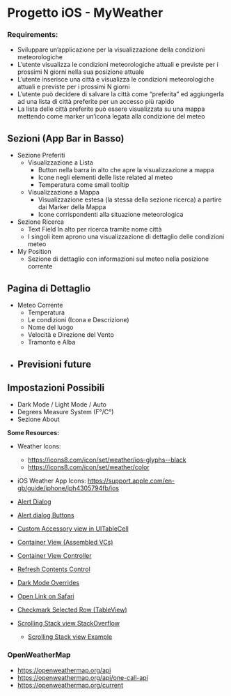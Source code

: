 # Progetto iOS - MyWeather

### Requirements:
- Sviluppare un’applicazione per la visualizzazione della condizioni meteorologiche
- L’utente visualizza le condizioni meteorologiche attuali e previste per i prossimi N giorni nella sua posizione attuale
- L’utente inserisce una città e visualizza le condizioni meteorologiche attuali e previste per i prossimi N giorni
- L’utente può decidere di salvare la città come “preferita” ed aggiungerla ad una lista di città preferite per un accesso più rapido
- La lista delle città preferite può essere visualizzata su una mappa mettendo come marker un’icona legata alla condizione del meteo


## Sezioni (App Bar in Basso)
- Sezione Preferiti
  - Visualizzazione a Lista 
    - Button nella barra in alto che apre la visualizzazione a mappa
    - Icone negli elementi delle liste related al meteo
    - Temperatura come small tooltip
  - Visualizzazione a Mappa
    - Visualizzazione estesa (la stessa della sezione ricerca) a partire dai Marker della Mappa
    - Icone corrispondenti alla situazione meteorologica
- Sezione Ricerca
  - Text Field In alto per ricerca tramite nome città
  - I singoli item aprono una visualizzazione di dettaglio delle condizioni meteo
- My Position
  - Sezione di dettaglio con informazioni sul meteo nella posizione corrente
  
## Pagina di Dettaglio
- Meteo Corrente
  - Temperatura
  - Le condizioni (Icona e Descrizione)
  - Nome del luogo
  - Velocità e Direzione del Vento
  - Tramonto e Alba
- Previsioni future
  - 

## Impostazioni Possibili
- Dark Mode / Light Mode / Auto
- Degrees Measure System (F°/C°)
- Sezione About
<!--- N Giorni di Stima visualizzata-->

**Some Resources:**
- Weather Icons:
  - https://icons8.com/icon/set/weather/ios-glyphs--black
  - https://icons8.com/icon/set/weather/color
- iOS Weather App Icons: https://support.apple.com/en-gb/guide/iphone/iph4305794fb/ios

- [Alert Dialog](https://stackoverflow.com/questions/4988564/how-to-implement-a-pop-up-dialog-box-in-ios)
- [Alert dialog Buttons](https://stackoverflow.com/questions/24022479/how-would-i-create-a-uialertview-in-swift/33340757#33340757)
- [Custom Accessory view in UITableCell](https://stackoverflow.com/questions/30708818/ios-xcodehow-to-add-accessory-view-to-custom-cell)
- [Container View (Assembled VCs)](https://stackoverflow.com/questions/17499391/ios-nested-view-controllers-view-inside-uiviewcontrollers-view)
- [Container View Controller](https://developer.apple.com/library/archive/featuredarticles/ViewControllerPGforiPhoneOS/ImplementingaContainerViewController.html)
- [Refresh Contents Control](https://developer.apple.com/design/human-interface-guidelines/ios/controls/refresh-content-controls/)
- [Dark Mode Overrides](https://developer.apple.com/documentation/uikit/appearance_customization/supporting_dark_mode_in_your_interface/choosing_a_specific_interface_style_for_your_ios_app?language=objc)
- [Open Link on Safari](https://stackoverflow.com/questions/12416469/how-to-launch-safari-and-open-url-from-ios-app)
- [Checkmark Selected Row (TableView)](https://stackoverflow.com/questions/7982944/checkmark-selected-row-in-uitableviewcell)
- [Scrolling Stack view StackOverflow](https://stackoverflow.com/questions/31668970/is-it-possible-for-uistackview-to-scroll)
  - [Scrolling Stack view Example](https://github.com/ar-juan/uistackview-in-uiscrollview)
### OpenWeatherMap
  - https://openweathermap.org/api
  - https://openweathermap.org/api/one-call-api
  - https://openweathermap.org/current
